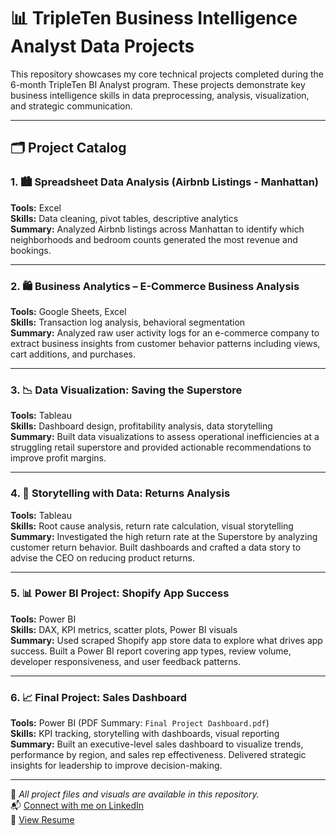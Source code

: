 # 📊 TripleTen Business Intelligence Analyst Data Projects 

This repository showcases my core technical projects completed during the 6-month TripleTen BI Analyst program. These projects demonstrate key business intelligence skills in data preprocessing, analysis, visualization, and strategic communication.

---

## 🗂 Project Catalog

### 1. 🏙 Spreadsheet Data Analysis (Airbnb Listings - Manhattan)
**Tools:** Excel  
**Skills:** Data cleaning, pivot tables, descriptive analytics  
**Summary:** Analyzed Airbnb listings across Manhattan to identify which neighborhoods and bedroom counts generated the most revenue and bookings.

---

### 2. 🛍 Business Analytics – E-Commerce Business Analysis
**Tools:** Google Sheets, Excel  
**Skills:** Transaction log analysis, behavioral segmentation  
**Summary:** Analyzed raw user activity logs for an e-commerce company to extract business insights from customer behavior patterns including views, cart additions, and purchases.

---

### 3. 📉 Data Visualization: Saving the Superstore
**Tools:** Tableau  
**Skills:** Dashboard design, profitability analysis, data storytelling  
**Summary:** Built data visualizations to assess operational inefficiencies at a struggling retail superstore and provided actionable recommendations to improve profit margins.

---

### 4. 🔄 Storytelling with Data: Returns Analysis
**Tools:** Tableau  
**Skills:** Root cause analysis, return rate calculation, visual storytelling  
**Summary:** Investigated the high return rate at the Superstore by analyzing customer return behavior. Built dashboards and crafted a data story to advise the CEO on reducing product returns.

---

### 5. 📊 Power BI Project: Shopify App Success
**Tools:** Power BI  
**Skills:** DAX, KPI metrics, scatter plots, Power BI visuals  
**Summary:** Used scraped Shopify app store data to explore what drives app success. Built a Power BI report covering app types, review volume, developer responsiveness, and user feedback patterns.

---

### 6. 📈 Final Project: Sales Dashboard
**Tools:** Power BI (PDF Summary: `Final Project Dashboard.pdf`)  
**Skills:** KPI tracking, storytelling with dashboards, visual reporting  
**Summary:** Built an executive-level sales dashboard to visualize trends, performance by region, and sales rep effectiveness. Delivered strategic insights for leadership to improve decision-making.

---

📎 *All project files and visuals are available in this repository.*  
📬 [Connect with me on LinkedIn](https://www.linkedin.com/in/anshul-chandwadkar-65b660331/)  
📄 [View Resume](https://docs.google.com/document/d/1ZqZdhhjQA5EwLOfzRwBgzp_74aYp7wCy7bDRboFBUw/edit?usp=sharing)
